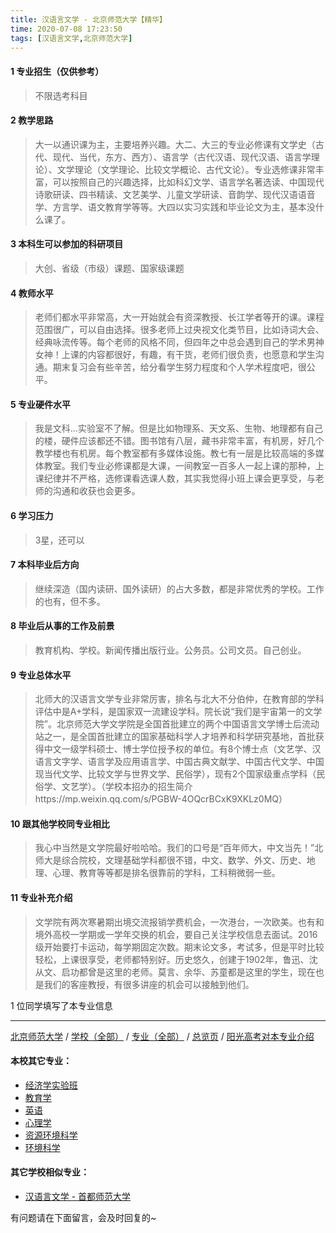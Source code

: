 ```yaml
---
title: 汉语言文学 - 北京师范大学【精华】
time: 2020-07-08 17:23:50
tags: [汉语言文学,北京师范大学]
---
```

#### 1 专业招生（仅供参考）  
> 不限选考科目 


#### 2 教学思路
> 大一以通识课为主，主要培养兴趣。大二、大三的专业必修课有文学史（古代、现代、当代，东方、西方）、语言学（古代汉语、现代汉语、语言学理论）、文学理论（文学理论、比较文学概论、古代文论）。专业选修课非常丰富，可以按照自己的兴趣选择，比如科幻文学、语言学名著选读、中国现代诗歌研读、四书精读、文艺美学、儿童文学研读、音韵学、现代汉语语音学、方言学、语文教育学等等。大四以实习实践和毕业论文为主，基本没什么课了。


#### 3 本科生可以参加的科研项目
> 大创、省级（市级）课题、国家级课题


#### 4 教师水平
> 老师们都水平非常高，大一开始就会有资深教授、长江学者等开的课。课程范围很广，可以自由选择。很多老师上过央视文化类节目，比如诗词大会、经典咏流传等。每个老师的风格不同，但四年之中总会遇到自己的学术男神女神！上课的内容都很好，有趣，有干货，老师们很负责，也愿意和学生沟通。期末复习会有些辛苦，给分看学生努力程度和个人学术程度吧，很公平。


#### 5 专业硬件水平
> 我是文科...实验室不了解。但是比如物理系、天文系、生物、地理都有自己的楼，硬件应该都还不错。图书馆有八层，藏书非常丰富，有机房，好几个教学楼也有机房。每个教室都有多媒体设施。教七有一层是比较高端的多媒体教室。我们专业必修课都是大课，一间教室一百多人一起上课的那种，上课纪律并不严格，选修课看选课人数，其实我觉得小班上课会更享受，与老师的沟通和收获也会更多。

#### 6 学习压力
> 3星，还可以



#### 7 本科毕业后方向
> 继续深造（国内读研、国外读研）的占大多数，都是非常优秀的学校。工作的也有，但不多。


#### 8 毕业后从事的工作及前景
> 教育机构、学校。新闻传播出版行业。公务员。公司文员。自己创业。

#### 9 专业总体水平
> 北师大的汉语言文学专业非常厉害，排名与北大不分伯仲，在教育部的学科评估中是A+学科，是国家双一流建设学科。院长说“我们是宇宙第一的文学院”。北京师范大学文学院是全国首批建立的两个中国语言文学博士后流动站之一，是全国首批建立的国家基础科学人才培养和科学研究基地，首批获得中文一级学科硕士、博士学位授予权的单位。有8个博士点（文艺学、汉语言文字学、语言学及应用语言学、中国古典文献学、中国古代文学、中国现当代文学、比较文学与世界文学、民俗学），现有2个国家级重点学科（民俗学、文艺学）。（学校本招办的招生简介https://mp.weixin.qq.com/s/PGBW-4OQcrBCxK9XKLz0MQ）


#### 10 跟其他学校同专业相比
> 我心中当然是文学院最好啦哈哈。我们的口号是“百年师大，中文当先！”北师大是综合院校，文理基础学科都很不错，中文、数学、外文、历史、地理、心理、教育等等都是排名很靠前的学科，工科稍微弱一些。


#### 11 专业补充介绍
> 文学院有两次寒暑期出境交流报销学费机会，一次港台，一次欧美。也有和境外高校一学期或一学年交换的机会，要自己关注学校信息去面试。2016级开始要打卡运动，每学期固定次数。期末论文多，考试多，但是平时比较轻松，上课很享受，老师都特别好。历史悠久，创建于1902年，鲁迅、沈从文、启功都曾是这里的老师。莫言、余华、苏童都是这里的学生，现在也是我们的客座教授，有很多讲座的机会可以接触到他们。


1 位同学填写了本专业信息
***
[北京师范大学](http://www.jianshu.com/p/d58864e1a515) / [学校（全部）](http://www.jianshu.com/p/3efa6bcca419) / [专业（全部）](http://www.jianshu.com/p/2d4c6d3552c2) / [总览页](http://www.jianshu.com/p/445daeb4fa00) / [阳光高考对本专业介绍](http://gaokao.chsi.com.cn/sch/zyk/view.do?schId=73394602&specId=73383455)
#### 本校其它专业：
- [经济学实验班](http://www.jianshu.com/p/905157b079f8)
- [教育学](http://www.jianshu.com/p/2f75c9262b70)
- [英语](http://www.jianshu.com/p/fb1451957ef8)
- [心理学](http://www.jianshu.com/p/65204f4bc5da)
- [资源环境科学](http://www.jianshu.com/p/3d3ddaa930cb)
- [环境科学](https://www.jianshu.com/p/a1a478636052)

#### 其它学校相似专业：
- [汉语言文学 - 首都师范大学](http://www.jianshu.com/p/b82bc4d33797)


有问题请在下面留言，会及时回复的~
